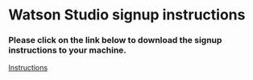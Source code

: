 # Watson Studio signup instructions

### Please click on the link below to download the signup instructions to your machine.

[Instructions](https://github.com/bleonardb3/ThinkGov2019/raw/master/Signup_Instructions/Sign%20up%20Instructions.pdf)

